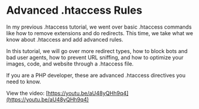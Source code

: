 # Advanced .htaccess Rules

In my previous .htaccess tutorial, we went over basic .htaccess commands like how to remove extensions and do redirects. This time, we take what we know about .htaccess and add advanced rules. 

In this tutorial, we will go over more redirect types,  how to block bots and bad user agents, how to prevent URL sniffing, and how to optimize your images, code, and website through a .htaccess file.

If you are a PHP developer, these are advanced .htaccess directives you need to know.

View the video: [https://youtu.be/aU48yQHh9q4](https://youtu.be/aU48yQHh9q4)
